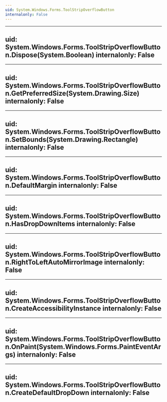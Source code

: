 ```yaml
---
uid: System.Windows.Forms.ToolStripOverflowButton
internalonly: False
---
```


---
uid: System.Windows.Forms.ToolStripOverflowButton.Dispose(System.Boolean)
internalonly: False
---

---
uid: System.Windows.Forms.ToolStripOverflowButton.GetPreferredSize(System.Drawing.Size)
internalonly: False
---

---
uid: System.Windows.Forms.ToolStripOverflowButton.SetBounds(System.Drawing.Rectangle)
internalonly: False
---

---
uid: System.Windows.Forms.ToolStripOverflowButton.DefaultMargin
internalonly: False
---

---
uid: System.Windows.Forms.ToolStripOverflowButton.HasDropDownItems
internalonly: False
---

---
uid: System.Windows.Forms.ToolStripOverflowButton.RightToLeftAutoMirrorImage
internalonly: False
---

---
uid: System.Windows.Forms.ToolStripOverflowButton.CreateAccessibilityInstance
internalonly: False
---

---
uid: System.Windows.Forms.ToolStripOverflowButton.OnPaint(System.Windows.Forms.PaintEventArgs)
internalonly: False
---

---
uid: System.Windows.Forms.ToolStripOverflowButton.CreateDefaultDropDown
internalonly: False
---
